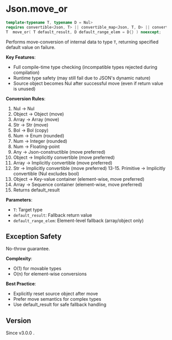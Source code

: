 # **Json.move_or**

```cpp
template<typename T, typename D = Nul>
requires convertible<Json, T> || convertible_map<Json, T, D> || convertible_array<Json, T, D>
T  move_or( T default_result, D default_range_elem = D{} ) noexcept;
```

Performs move-conversion of internal data to type `T`, returning specified default value on failure.

**Key Features**:
- Full compile-time type checking (incompatible types rejected during compilation)
- Runtime type safety (may still fail due to JSON's dynamic nature)
- Source object becomes Nul after successful move (even if return value is unused)

**Conversion Rules**:
1. Nul → Nul
2. Object → Object (move)
3. Array → Array (move)
4. Str → Str (move)
5. Bol → Bol (copy)
6. Num → Enum (rounded)
7. Num → Integer (rounded)
8. Num → Floating-point
9. Any → Json-constructible (move preferred)
10. Object → Implicitly convertible (move preferred)
11. Array → Implicitly convertible (move preferred)
12. Str → Implicitly convertible (move preferred)
    13-15. Primitive → Implicitly convertible (Nul excludes bool)
16. Object → Key-value container (element-wise, move preferred)
17. Array → Sequence container (element-wise, move preferred)
18. Returns default_result

**Parameters**:
- `T`: Target type
- `default_result`: Fallback return value
- `default_range_elem`: Element-level fallback (array/object only)

## Exception Safety

No-throw guarantee.

**Complexity**:
- O(1) for movable types
- O(n) for element-wise conversions

**Best Practice**:
- Explicitly reset source object after move
- Prefer move semantics for complex types
- Use default_result for safe fallback handling

## Version

Since v3.0.0 .
